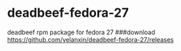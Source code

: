 # deadbeef-fedora-27
deadbeef rpm package for fedora 27
###download
https://github.com/yelanxin/deadbeef-fedora-27/releases
